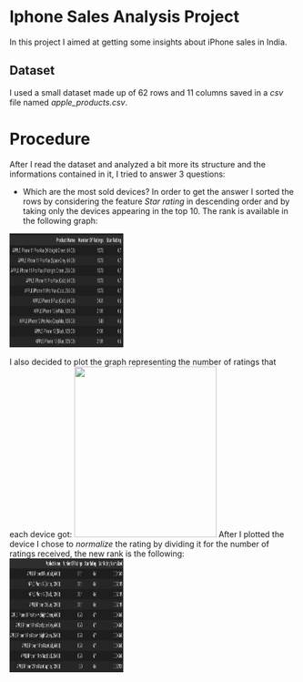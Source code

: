 # Iphone Sales Analysis Project
In this project I aimed at getting some insights about iPhone sales in India. 

## Dataset
I used a small dataset made up of 62 rows and 11 columns saved in a *csv* file named *apple_products.csv*.

# Procedure
After I read the dataset and analyzed a bit more its structure and the informations contained in it, I tried to answer 3 questions:
* Which are the most sold devices? 
In order to get the answer I sorted the rows by considering the feature *Star rating* in descending order and by taking only the devices appearing in the top 10. The rank is available in the following graph:
<img src="https://github.com/dav7deRouge/Portfolio-projects/blob/main/Iphone%20Sales%20Analysis/Graph_images/IphoneRank.png" alt="" width="200" height="200" />

I also decided to plot the graph representing the number of ratings that each device got:
<img src="https://github.com/dav7deRouge/Portfolio-projects/blob/main/Iphone%20Sales%20Analysis/Graph_images/RatingsPerIphoneModel.html" alt="" width="250" height="300" />
After I plotted the device I chose to *normalize* the rating by dividing it for the number of ratings received, the new rank is the following:
<img src="https://github.com/dav7deRouge/Portfolio-projects/blob/main/Iphone%20Sales%20Analysis/Graph_images/NewIphoneRank.png" alt="" width="200" height="200" />